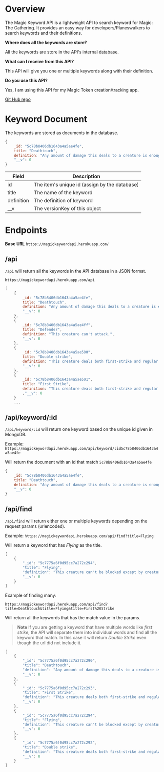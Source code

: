 # Overview
The Magic Keyword API is a lightweight API to search keyword for Magic: The Gathering. It provides an easy way for developers/Planeswalkers to search keywords and their definitions.

**Where does all the keywords are store?**

All the keywords are store in the API's internal database.

**What can I receive from this API?**

This API will give you one or multiple keywords along with their definition.

**Do you use this API?**

Yes, I am using this API for my Magic Token creation/tracking app.

[Git Hub repo](https://github.com/Mintri1199/Magic_Tokens)


# Keyword Document

The keywords are stored as documents in the database.

``` javascript
{
    _id: "5c78b8406db1643a4a5ae4fe",
    title: "Deathtouch",
    definition: "Any amount of damage this deals to a creature is enough to destroy it.",
    "__v": 0
}
```
| Field | Description |
|-------|-------------|
|id       | The item's unique id (assign by the database)            |
|title       | The name of the keyword             |
|definition     | The definition of keyword             |
| __v         | The versionKey of this object            |

# Endpoints

**Base URL** `https://magickeywordapi.herokuapp.com/`

## /api

`/api` will return all the keywords in the API database in a JSON format.

`https://magickeywordapi.herokuapp.com/api`

``` javascript
[
    {
        _id: "5c78b8406db1643a4a5ae4fe",
        title: "Deathtouch",
        definition: "Any amount of damage this deals to a creature is enough to destroy it.",
        "__v": 0
    },
    {
        _id: "5c78b8406db1643a4a5ae4ff",
        title: "Defender",
        definition: "This creature can't attack.",
        "__v": 0
    },
    {
        _id: "5c78b8406db1643a4a5ae500",
        title: "Double strike",
        definition: "This creature deals both first-strike and regular combat damage.",
        "__v": 0
    },
    {
        _id: "5c78b8406db1643a4a5ae501",
        title: "First Strike",
        definition: "This creature deals both first-strike and regular combat damage."
        ,"__v": 0
    }
    ...
```

## /api/keyword/:id

`/api/keyword/:id` will return one keyword based on the unique id given in MongoDB.

Example:
`https://magickeywordapi.herokuapp.com/api/keyword/:id5c78b8406db1643a4a5ae4fe`

Will return the document with an id that match `5c78b8406db1643a4a5ae4fe`

``` javascript
{
    _id: "5c78b8406db1643a4a5ae4fe",
    title: "Deathtouch",
    definition: "Any amount of damage this deals to a creature is enough to destroy it.",
    "__v": 0
}
```

## /api/find

`/api/find` will return either one or multiple keywords depending on the request params (urlencoded).

Example:
`https://magickeywordapi.herokuapp.com/api/find?title=Flying` 

Will return a keyword that has *Flying* as the title.

``` javascript
[
    {
        "_id": "5c7775a6f0d95cc7a272c294",
        "title": "Flying",
        "definition": "This creature can't be blocked except by creatures with flying and/or reach.",
        "__v": 0
    }
]
```

Example of finding many:

`https://magickeywordapi.herokuapp.com/api/find?title=Deathtouch&title=Flying&title=First%20Strike` 

Will return all the keywords that has the match value in the params.
> **Note** If you are getting a keyword that have multiple words like *first strike*, the API will separate them into individual words and find all the keyword that match.
In this case it will return *Double Strike* even though the url did not include it.

``` javascript
[
    {
        "_id": "5c7775a6f0d95cc7a272c290",
        "title": "Deathtouch",
        "definition": "Any amount of damage this deals to a creature is enough to destroy it.",
        "__v": 0
    },
    {
        "_id": "5c7775a6f0d95cc7a272c293",
        "title": "First Strike",
        "definition": "This creature deals both first-strike and regular combat damage.",
        "__v": 0
    },
    {
        "_id": "5c7775a6f0d95cc7a272c294",
        "title": "Flying",
        "definition": "This creature can't be blocked except by creatures with flying and/or reach.",
        "__v": 0
    },
    {
        "_id": "5c7775a6f0d95cc7a272c292",
        "title": "Double strike",
        "definition": "This creature deals both first-strike and regular combat damage.",
        "__v": 0
    }
]

```
